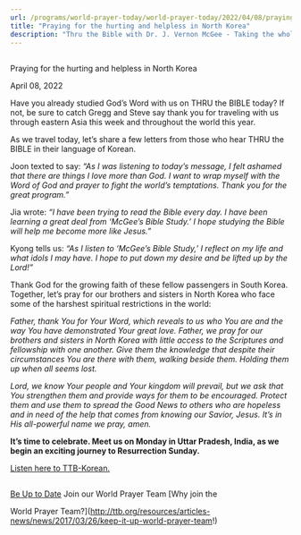 ```yaml
---
url: /programs/world-prayer-today/world-prayer-today/2022/04/08/praying-for-the-hurting-and-helpless-in-north-korea
title: "Praying for the hurting and helpless in North Korea"
description: "Thru the Bible with Dr. J. Vernon McGee - Taking the whole Word to the whole world"
---
```







## 
 Praying for the hurting and helpless in North Korea


April 08, 2022




Have you already studied God’s Word with us on THRU the BIBLE today? If not, be sure to catch Gregg and Steve say thank you for traveling with us through eastern Asia this week and throughout the world this year.

As we travel today, let’s share a few letters from those who hear THRU the BIBLE in their language of Korean.

Joon texted to say: *“As I was listening to today’s message, I felt ashamed that there are things I love more than God. I want to wrap myself with the Word of God and prayer to fight the world’s temptations. Thank you for the great program.”*

Jia wrote: *“I have been trying to read the Bible every day. I have been learning a great deal from ‘McGee’s Bible Study.’ I hope studying the Bible will help me become more like Jesus.”*

Kyong tells us: *“As I listen to ‘McGee’s Bible Study,’ I reflect on my life and what idols I may have. I hope to put down my desire and be lifted up by the Lord!”*

Thank God for the growing faith of these fellow passengers in South Korea. Together, let’s pray for our brothers and sisters in North Korea who face some of the harshest spiritual restrictions in the world:

*Father,* *thank You for Your Word, which reveals to us who You are and the way You have demonstrated Your great love. Father, we pray for our brothers and sisters in North Korea with little access to the Scriptures and fellowship with one another. Give them the knowledge that despite their circumstances You are there with them, walking beside them. Holding them up when all seems lost.*

*Lord, we know Your people and Your kingdom will prevail, but we ask that You strengthen them and provide ways for them to be encouraged. Protect them and use them to spread the Good News to others who are hopeless and in need of the help that comes from knowing our Savior, Jesus. It’s in His all-powerful name we pray, amen.*

**It’s time to celebrate. Meet us on Monday in Uttar Pradesh, India, as we begin an exciting journey to Resurrection Sunday.**

[Listen here to TTB-Korean.](https://ttb.twr.org/home/day,0301/language,KOR)







## 




[Be Up to Date](http://feeds.feedburner.com/WorldPrayerToday "World Prayer Today RSS Feed")
Join our World Prayer Team
[Why join the  

World Prayer Team?](http://ttb.org/resources/articles-news/news/2017/03/26/keep-it-up-world-prayer-team!)





